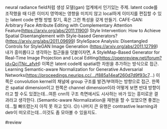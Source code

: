 neural radiance field처럼 생성 모델(gan) 업계에서 인기있는 주제. latent code를 조작했을 때 다른 이미지 영역에는 영향을 미치지 않고 local하게 이미지를 편집할 수 있는 latent code 변형 방법 찾기, 혹은 그런 특성을 갖게 만들기.
CAFE-GAN: Arbitrary Face Attribute Editing with Complementary Attention Feature(https://arxiv.org/abs/2011.11900)
Style Intervention: How to Achieve Spatial Disentanglement with Style-based Generators? (https://arxiv.org/abs/2011.09699)
StyleSpace Analysis: Disentangled Controls for StyleGAN Image Generation (https://arxiv.org/abs/2011.12799)
내가 흥미롭다고 생각하는 접근들을 덧붙이자면,
A StyleMap-Based Generator for Real-Time Image Projection and Local Editing(https://openreview.net/forum?id=QcjTNc_afvH)
이쪽은 latent code에 spatial한 차원을 추가하는 방식으로 접근.
Learning Semantic-aware Normalization for Generative Adversarial Networks(https://proceedings.neurips.cc/.../f885a14eaf260d7d9f93c7...)
이쪽은 convolution kernel의 채널에 group 구조를 발견/부여하는 방향으로 접근.
한쪽은 spatial dimension이고 한쪽은 channel dimension이라 어떻게 보면 반대 방향이라고 할 수도 있겠는데...여튼 cnn의 구조 측면에서도 시사하는 바가 있는 흥미로운 결과라고 생각한다.
(Semantic-aware Normalization을 재현을 할 수 있었으면 좋겠는데...뭘 빠뜨렸는지 아직 못 하고 있다. 😕)
나머지 큰 유행은 contrastive learning과 detr이 떠오르는데...이것도 좀 모아볼 수 있을지도.

#review